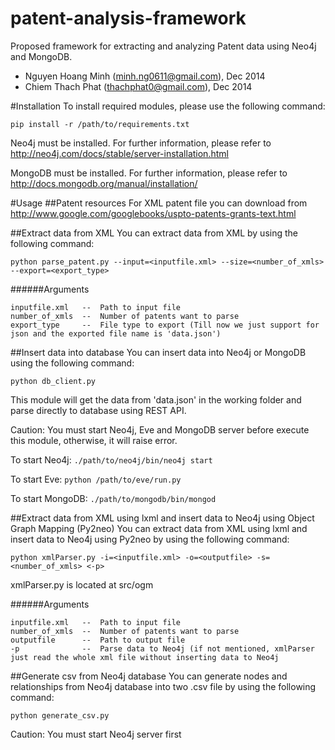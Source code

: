 patent-analysis-framework
=========================

Proposed framework for extracting and analyzing Patent data using Neo4j and MongoDB.

- Nguyen Hoang Minh (minh.ng0611@gmail.com), Dec 2014
- Chiem Thach Phat (thachphat0@gmail.com), Dec 2014

#Installation
To install required modules, please use the following command:

```pip install -r /path/to/requirements.txt```

Neo4j must be installed. For further information, please refer to http://neo4j.com/docs/stable/server-installation.html

MongoDB must be installed. For further information, please refer to http://docs.mongodb.org/manual/installation/

#Usage
##Patent resources
For XML patent file you can download from http://www.google.com/googlebooks/uspto-patents-grants-text.html

##Extract data from XML
You can extract data from XML by using the following command:

```python parse_patent.py --input=<inputfile.xml> --size=<number_of_xmls> --export=<export_type>```

######Arguments
```
inputfile.xml	--	Path to input file
number_of_xmls	--	Number of patents want to parse
export_type		--	File type to export (Till now we just support for json and the exported file name is 'data.json')
```

##Insert data into database
You can insert data into Neo4j or MongoDB using the following command:

```python db_client.py```

This module will get the data from 'data.json' in the working folder and parse directly to database using REST API.

Caution: You must start Neo4j, Eve and MongoDB server before execute this module, otherwise, it will raise error.

To start Neo4j: ```./path/to/neo4j/bin/neo4j start```

To start Eve: ```python /path/to/eve/run.py```

To start MongoDB: ```./path/to/mongodb/bin/mongod```

##Extract data from XML using lxml and insert data to Neo4j using Object Graph Mapping (Py2neo)
You can extract data from XML using lxml and insert data to Neo4j using Py2neo by using the following command:

```python xmlParser.py -i=<inputfile.xml> -o=<outputfile> -s=<number_of_xmls> <-p>```

xmlParser.py is located at src/ogm

######Arguments
```
inputfile.xml	--	Path to input file
number_of_xmls	--	Number of patents want to parse
outputfile		--	Path to output file
-p				--	Parse data to Neo4j (if not mentioned, xmlParser just read the whole xml file without inserting data to Neo4j
```

##Generate csv from Neo4j database
You can generate nodes and relationships from Neo4j database into two .csv file by using the following command:

```python generate_csv.py```

Caution: You must start Neo4j server first

